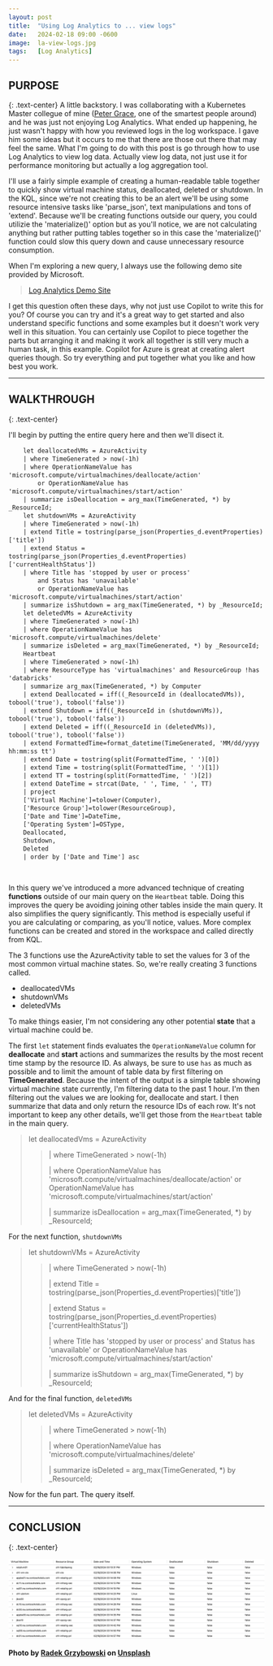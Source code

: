 ```yaml
---
layout: post
title:  "Using Log Analytics to ... view logs"
date:   2024-02-18 09:00 -0600
image:  la-view-logs.jpg
tags:   [Log Analytics]
---
```


## PURPOSE
{: .text-center}
A little backstory. I was collaborating with a Kubernetes Master collegue of mine ([Peter Grace](https://twitter.com/petergrace), one of the smartest people around) and he was just not enjoying Log Analytics. What ended up happening, he just wasn't happy with how you reviewed logs in the log workspace. I gave him some ideas but it occurs to me that there are those out there that may feel the same. What I'm going to do with this post is go through how to use Log Analytics to view log data. Actually view log data, not just use it for performance monitoring but actually a log aggregation tool.

I'll use a fairly simple example of creating a human-readable table together to quickly show virtual machine status, deallocated, deleted or shutdown. In the KQL, since we're not creating this to be an alert we'll be using some resource intensive tasks like 'parse_json', text manipulations and tons of 'extend'. Because we'll be creating functions outside our query, you could utilizie the 'materialize()' option but as you'll notice, we are not calculating anything but rather putting tables together so in this case the 'materialize()' function could slow this query down and cause unnecessary resource consumption.

When I'm exploring a new query, I always use the following demo site provided by Microsoft.

> [Log Analytics Demo Site](https://portal.azure.com/#view/Microsoft_OperationsManagementSuite_Workspace/LogsDemo.ReactView)

I get this question often these days, why not just use Copilot to write this for you? Of course you can try and it's a great way to get started and also understand specific functions and some examples but it doesn't work very well in this situation. You can certainly use Copilot to piece together the parts but arranging it and making it work all together is still very much a human task, in this example. Copilot for Azure is great at creating alert queries though. So try everything and put together what you like and how best you work.

---
## WALKTHROUGH 
{: .text-center}

I'll begin by putting the entire query here and then we'll disect it.

```
    let deallocatedVMs = AzureActivity
    | where TimeGenerated > now(-1h)
    | where OperationNameValue has 'microsoft.compute/virtualmachines/deallocate/action' 
        or OperationNameValue has 'microsoft.compute/virtualmachines/start/action'
    | summarize isDeallocation = arg_max(TimeGenerated, *) by _ResourceId;
    let shutdownVMs = AzureActivity
    | where TimeGenerated > now(-1h)
    | extend Title = tostring(parse_json(Properties_d.eventProperties)['title'])
    | extend Status = tostring(parse_json(Properties_d.eventProperties)['currentHealthStatus'])
    | where Title has 'stopped by user or process' 
        and Status has 'unavailable' 
        or OperationNameValue has 'microsoft.compute/virtualmachines/start/action'
    | summarize isShutdown = arg_max(TimeGenerated, *) by _ResourceId;
    let deletedVMs = AzureActivity
    | where TimeGenerated > now(-1h)
    | where OperationNameValue has 'microsoft.compute/virtualmachines/delete'
    | summarize isDeleted = arg_max(TimeGenerated, *) by _ResourceId;
    Heartbeat
    | where TimeGenerated > now(-1h)
    | where ResourceType has 'virtualmachines' and ResourceGroup !has 'databricks'
    | summarize arg_max(TimeGenerated, *) by Computer
    | extend Deallocated = iff((_ResourceId in (deallocatedVMs)), tobool('true'), tobool('false'))
    | extend Shutdown = iff((_ResourceId in (shutdownVMs)), tobool('true'), tobool('false'))
    | extend Deleted = iff((_ResourceId in (deletedVMs)), tobool('true'), tobool('false'))
    | extend FormattedTime=format_datetime(TimeGenerated, 'MM/dd/yyyy hh:mm:ss tt')
    | extend Date = tostring(split(FormattedTime, ' ')[0])
    | extend Time = tostring(split(FormattedTime, ' ')[1])
    | extend TT = tostring(split(FormattedTime, ' ')[2])
    | extend DateTime = strcat(Date, ' ', Time, ' ', TT)
    | project
    ['Virtual Machine']=tolower(Computer),
    ['Resource Group']=tolower(ResourceGroup),
    ['Date and Time']=DateTime,
    ['Operating System']=OSType,
    Deallocated,
    Shutdown,
    Deleted
    | order by ['Date and Time'] asc
```

<br>

In this query we've introduced a more advanced technique of creating **functions** outside of our main query on the `Heartbeat` table. Doing this improves the query be avoiding joining other tables inside the main query. It also simplifies the query significantly. This method is especially useful if you are calculating or comparing, as you'll notice, values. More complex functions can be created and stored in the workspace and called directly from KQL.

The 3 functions use the AzureActivity table to set the values for 3 of the most common virtual machine states. So, we're really creating 3 functions called.
* deallocatedVMs
* shutdownVMs
* deletedVMs

To make things easier, I'm not considering any other potential **state** that a virtual machine could be.

The first `let` statement finds evaluates the `OperationNameValue` column for **deallocate** and **start** actions and summarizes the results by the most recent time stamp by the resource ID. As always, be sure to use `has` as much as possible and to limit the amount of table data by first filtering on **TimeGenerated**. Because the intent of the output is a simple table showing virtual machine state currently, I'm filtering data to the past 1 hour. I'm then filtering out the values we are looking for, deallocate and start. I then summarize that data and only return the resource IDs of each row. It's not important to keep any other details, we'll get those from the `Heartbeat` table in the main query.

>
> let deallocatedVms = AzureActivity
> >   | where TimeGenerated > now(-1h)
> >
> >   | where OperationNameValue has 'microsoft.compute/virtualmachines/deallocate/action' or OperationNameValue has 'microsoft.compute/virtualmachines/start/action'
> >
> >   | summarize isDeallocation = arg_max(TimeGenerated, *) by _ResourceId;


For the next function, `shutdownVMs`

>
> let shutdownVMs = AzureActivity
> >    | where TimeGenerated > now(-1h)
> >
> >    | extend Title = tostring(parse_json(Properties_d.eventProperties)['title'])
> >
> >    | extend Status = tostring(parse_json(Properties_d.eventProperties)['currentHealthStatus'])
> >
> >    | where Title has 'stopped by user or process' and Status has 'unavailable' or OperationNameValue has 'microsoft.compute/virtualmachines/start/action'
> >
> >    | summarize isShutdown = arg_max(TimeGenerated, *) by _ResourceId;


And for the final function, `deletedVMs`

>
> let deletedVMs = AzureActivity
> >    | where TimeGenerated > now(-1h)
> >
> >    | where OperationNameValue has 'microsoft.compute/virtualmachines/delete'
> >
> >    | summarize isDeleted = arg_max(TimeGenerated, *) by _ResourceId;

Now for the fun part. The query itself.

---
## CONCLUSION
{: .text-center}



![The Result](/img/log-results-formatted.png)

**Photo by [Radek Grzybowski](https://unsplash.com/@rgrzybowski) on [Unsplash](https://unsplash.com/photos/8tem2WpFPhM)**